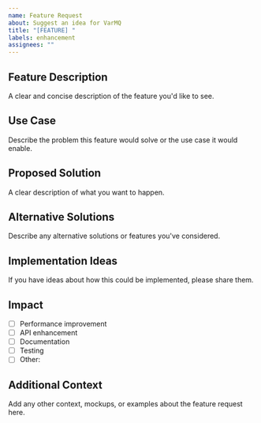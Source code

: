 ```yaml
---
name: Feature Request
about: Suggest an idea for VarMQ
title: "[FEATURE] "
labels: enhancement
assignees: ""
---
```


## Feature Description

A clear and concise description of the feature you'd like to see.

## Use Case

Describe the problem this feature would solve or the use case it would enable.

## Proposed Solution

A clear description of what you want to happen.

## Alternative Solutions

Describe any alternative solutions or features you've considered.

## Implementation Ideas

If you have ideas about how this could be implemented, please share them.

## Impact

- [ ] Performance improvement
- [ ] API enhancement
- [ ] Documentation
- [ ] Testing
- [ ] Other:

## Additional Context

Add any other context, mockups, or examples about the feature request here.
